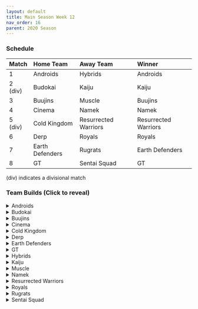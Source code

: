 ```yaml
---
layout: default
title: Main Season Week 12
nav_order: 16
parent: 2020 Season
---
```

### Schedule

|Match          |  Home Team            | Away Team        | Winner          |
| :-------------| :---------------------| :----------------| :---------------|
| 1             | Androids              | Hybrids          | Androids        |
| 2 (div)       | Budokai               | Kaiju            | Kaiju           |
| 3             | Buujins               | Muscle           | Buujins         |
| 4             | Cinema                | Namek            | Namek           |
| 5 (div)       | Cold Kingdom          | Resurrected Warriors |  Resurrected Warriors |
| 6             | Derp                  | Royals           | Royals          |
| 7             | Earth Defenders       | Rugrats          | Earth Defenders | 
| 8             | GT                    | Sentai Squad     | GT              |

(div) indicates a divisional match

### Team Builds (Click to reveal)

<details>
  <summary>Androids</summary>
  <br />
<br />Home Map: Glacier
<br />Music: Boss Ganges
<br />Weekly Bench: Super 17
<br />Boost Store: None

* Android 16
   * Attack +2, Defense -1 (1)
   * Dende's Healing (2)
   * Light Body (1)
   * Master Throw (1)
   * Quick Fast Attack (1)
   * Serious (1)
   * Trunks AI

* Android 19
   * Defense +2 (2)
   * Power of Rage (2)
   * Master Throw (1)
   * Light Body (1)
   * Latent Energy (1)
   * Majin Buu AI

* Android 17
   * Super +2, Ki -1 (1)
   * Launch's Support (2)
   * Indignation (1)
   * Fighting Spirit (1)
   * Quick Fast Attack (1)
   * Savior (1)
   * Chiaotzu AI

* Cell (Perfect Form)
   * Costume 2
   * Attack +1 (1)
   * Eternal Life (4)
   * Serious (1) 
   * Savior (1)
   * Broly's Ring (Limiter)
   * Cell AI


</details>

<details>
  <summary>Budokai</summary>

<br />
<br />Home Map: Planet Namek
<br />Music: Boss Battle Rock
<br />Weekly bench: Early Goku
<br />Boosts: Attack +1 (4z), Ki +1 (4z), Serious (3z)

* Nam (Costume 1)
   * Attack +1 (1)
   * Serious (1)
   * Combo Master (1)
   * Master Throw (1)
   * Light Body (1)
   * Dende's Healing (2)
   * Attack +1 (Boost)
   * Trunks Ai

* Cyborg Tao (Costume 1)
   * Ki +1 (1)
   * Serious (1)
   * Quick Fast Attack (1)
   * Savior (1)
   * Light Body (1)
   * Launch's Support (2)
   * Cell Ai

* End Goku (SSJ) (Costume 2)
   * Super +1 (1)
   * Fighting Spirit (1)
   * Savior (1)
   * Launch's Support (2)
   * Dende's Healing (2)
   * Ki +1 (Boost)
   * Broly's Ring (Limiter)
   * Chiaotzu Ai

* Kid Goku (Costume 1)
   * Attack +2 Defense -1 (1)
   * Fighting Spirit (1)
   * Quick Fast Attack (1)
   * Eternal Life (4)
   * Serious (boost)
   * Trunks AI


</details>

<details>
  <summary>Buujins</summary>
<br />
<br /> Home Map: Supreme Kai's World
<br />Music: Nanshan
<br />Bench: Majin Buu
<br />Boosts: None

* Majuub
   * Attack +1 (1)
   * Latent Energy! (1)
   * Quick Fast Attack (1)
   * Launch's Support (2)
   * Indignation! (1)
   * Light Body (1)
   * Ginyu AI

* Super Buu
   * Attack +2 Defense -1 (1)
   * Serious! (1)
   * Quick Fast Attack (1)
   * Dende's Healing (2)
   * Master Throw (1)
   * Combo Master (1)
   * Trunks AI

* Kid Buu
   * Defense +3 Attack -1 (2)
   * Launch's Support (2)
   * Indignation! (1)
   * Fighting Spirit! (1)
   * Savior (1)
   * Tien AI

* Evil Buu
   * Defense +2 (2)
   * Dende's Healing (2)
   * Latent Energy! (1)
   * Serious! (1)
   * Fighting Spirit! (1)
   * Cell AI


</details>

<details>
  <summary>Cinema</summary>
<br />  
<br />Home Map: Hell
<br />Music: Warlord F
<br />Bench: Garlic Jr
<br />Boosts: Attack +1 (4z)

* Fasha
   * Attack +2 Defense -1 (1)
   * Attack +1 (Boost)
   * Eternal Life (4)
   * Quick Fast Attack (1)
   * Serious! (1)
   * Goku AI

* Zangya
   * Defense +2 (2)
   * Rush Blast 2 (2)
   * Exquisite Skill (1)
   * Savior (1)
   * Latent Energy! (1)
   * Ginyu AI

* Turles
   * Super +2 Ki -1 (2)
   * Dende's Healing (2)
   * Launch's Support (2)
   * Fighting Spirit! (1)
   * Indignation! (1)
   * Tien AI

* Gogeta
   * Ki +2 Super -1 (1)
   * Rush Blast 3 (3)
   * Quick Fast Attack (1)
   * Serious! (1)
   * Savior (1)
   * Frieza AI


</details>

<details>
  <summary>Cold Kingdom </summary>
  <br />
<br />Home Map: Broly's Planet
<br />Music: Paranoia
<br />Bench: Recoome
<br />Boosts: Attack +1(4 Zeni),
              Super +1(4 Zeni),
              Mirage(1 Zeni)

* 3rd Form Freeza - Costume 1
   * Ki +2 Super -1(1)
   * Launches Support(2)
   * Power of Rage(2)
   * Light Body(1)
   * Indignation(1)
   * Attack +1(BOOST)
   * Cell AI 

* Meta Cooler - Costume 1
   * Defense +2(2)
   * Serious(1)
   * Tension Up(2)
   * Dende’s Healing(2)
   * Mirage (BOOST)
   * Trunks AI

* First Form Cooler - Costume 2
   * Ki +1(1) 
   * Indignation (1) 
   * Savior (1) 
   * Launches Support(2)
   * Kibito Secret Art (2)
   * Super +1(BOOST)
   * Limiter(Free)
   * Yajirobe AI

* King Cold
   * Attack +1(1)
   * Eternal Life (4)
   * Serious (1) 
   * Quick Fast Attack (1)
   * Trunks AI


</details>

<details>
  <summary>Derp</summary>
<br />  
<br />Home Map: Penguin Village
<br />Music: War Begins
<br />Bench: Kibito
<br />Boosts: None

* Salza
   * Attack +2 Defense -1 (1)
   * Serious (1)
   * Master Blast (1)
   * Eternal Life (4)
   * Vegeta AI

* Devilman
   * ATK +1 (1)
   * Serious (1)
   * Quick Fast Attacks (1)
   * Power of Rage (2)
   * Light Body (1)
   * Savior (1)
   * Frieza AI

* Gero
   * Ki +2 Super -1 (1)
   * Launch Support (2)
   * High Tension (3)
   * Light Body (1)
   * Gohan AI

* Hercule
   * Super +1 (1)
   * Indignation (1)
   * Fighting Spirit (1)
   * Launch Support (2)
   * Unleash Ki (1)
   * Savior (1)
   * Tien AI


</details>

<details>
  <summary>Earth Defenders</summary>
  <br />
<br />Home Map: Mt. Paozu
<br />Music: Aether
<br />Bench: Mid Goku
<br />Boosts: None

* Yamcha
   * Defense +3 Attack -1 (2)
   * Dragon Power (3)
   * Latent Energy (1)
   * Quick Fast Attack (1)
   * Tien AI

* Krillin
   * Attack +1 (1)
   * Dende's Healing (2)
   * Indomitable Fighting Spirit (2)
   * Serious (1)
   * Quick Fast Attack (1)
   * Trunks AI

* Tien
   * Costume 2
   * Defense +2 (2)
   * Eternal Life (4)
   * Latent Energy! (1)
   * Yajirobe AI

* SSJ1 Mid Vegeta
   * Attack +2 Defense -1 (1)
   * Dende's Healing (2)
   * Fighting Spirit (1)
   * Serious (1) 
   * Power of Rage (2)
   * Limiter (Free) 
   * Trunks AI


</details>

<details>
  <summary>GT</summary>
<br />  
<br />Home Map: Kings Castle
<br />Music: Turbulence
<br />Bench: Pan
<br />Boosts: None

Note: GT forgot to list the starting form for GT Goku

* Syn Shenron (Costume 2)
   * Defense +3/Attack -1 (2)
   * Eternal Life (4)
   * Latent Energy (1)
   * Broly's Ring (Free)
   * AI - Frieza

* SSJ3 GT Goku (Costume 2)
   * Ki +1 (1)
   * Launchs Support (2)
   * Quick Fast Attack (1)
   * Light Body  (1)
   * Fighting Spirit (1)
   * Savior (1)
   * Limiter (Free)
   * AI - Tien

* SSJ4 Vegeta (Costume 2)
   * Attack +2/Defense -1 (1)
   * Serious (1)
   * Rush Blast 3 (3)
   * Dende's Healing (2)
   * Broly's Ring (Free)
   * AI - Yajirobe 

* Super Baby 1 (costume 2)
   * Defense +2 (2)
   * Dende's Healing (2)
   * Dragon Spirit (2)
   * Serious (1)
   * AI - Piccolo


</details>

<details>
  <summary>Hybrids</summary>
<br />  
<br />Home Map: Wastelands
<br />Music: Dragon Castle
<br />Bench: Future Gohan
<br />Boosts: Attack +1 (4 Zeni)

* Sword Trunks (Base)
   * Ki + 2 Super - 1 (1)
   * Launch’s Support (2)
   * Fighting Spirit(1)
   * Indignation(1)
   * Rising Fighting Spirit (1)
   * Master Blast (1)
   * Broly's Ring (free)
   * Frieza AI

* Ultimate Gohan
   * Attack +2 Defense -1 (1)
   * Attack +1 (Boost)
   * Serious (1)
   * Quick Fast Attack (1)
   * Eternal Life (4)
   * Majin Buu Ai

* Kid Gohan
   * Costume 2
   * Defense +3, Attack -1 (2)
   * Latent Energy (1)
   * Serious (1)
   * Quick Fast Attack (1)
   * Dendes Healing (2)
   * Trunks AI

* Teen Gohan (SSJ)
   * Costume 3
   * Super +2, Ki-1 (1)
   * Indignation (1)
   * Fighting Spirit (1)
   * Launch’s Support (2)
   * Dende's Healing (2)
   * Chiaotzu Ai


</details>

<details>
  <summary>Kaiju</summary>
<br />  
<br />Home Map: Rocky Area
<br />Music: Crongus
<br />Bench: Scouter Vegeta
<br />Boosts: Fighting spirit (3 zeni), Indignation (3 zeni)

* Raditz
   * Costume 2
   * Attack+1 (1)
   * Serious (1)
   * Latent Energy (1)
   * Quick fast attack (1)
   * Combo Master (1)
   * Power of rage (2)
   * Cell Ai

* Bardock
   * Attack +2 Defense -1 (1)
   * Fighting Spirit (Boost)
   * Serious (1)
   * Quick Fast Attack (1)
   * Combo Master (1)
   * Latent Energy (1)
   * Dende's Healing (2)
   * Majin Buu Ai

* Nappa 
   * Costume 2 (This is a must)
   * Defense +3 Attack -1 (2)
   * Fighting spirit (1)
   * Savior (1)
   * Indignation (1)
   * Dende's Healing (2)
   * Yajirobe Ai

* King Vegeta
   * Defense+2 (2)
   * Indignation (Boost)
   * Savior (1)
   * Eternal Life (4)
   * Yajiobe Ai


</details>

<details>
  <summary>Muscle</summary>
<br />  
<br />Home Map: Muscle Tower
<br />Music: Epic Boss Fight
<br />Bench: Android 13
<br />Boosts: None

* SSJ Broly
   * Attack +2 Def -1 (1)
   * Serious (1)
   * Quick Fast Attack (1)
   * Light Body (1)
   * Dende's Healing (2)
   * Latent Energy (1)
   * Goku AI

* Bojack
   * Ki +2 Sup -1 (1)
   * Kibito Secret Art (2)
   * Light Body (1)
   * Launch's Support (2)
   * Savior (1)
   * Frieza AI

* SSJ Trunks
   * Super +2 Ki-1 (1)
   * Indignation (1)
   * Launch's Support (2)
   * Fighting Spirit  (1)
   * Savior (1)
   * Quick fast attack (1)
   * Goku AI

* Roshi
   * Ki+1 (1)
   * Dragon Spirit (2)
   * Kibito Secret Art (2)
   * Fighting Spirit (1)
   * Indignation (1)
   * Ginyu AI


</details>

<details>
  <summary>Namek</summary>
<br />  
<br />Home Map: Kami's Lookout
<br />Music: Fight me if you can
<br />Bench: Late Piccolo
<br />Boosts: None

* Tambourine
   * Attack+1 (1)
   * Dende's Healing (2)
   * Serious (1)
   * Quick Fast Attack (1)
   * Light Body (1)
   * Combo Master (1)
   * Trunks ai

* King Piccolo
   * Defense+2 (2)
   * Power of Rage (2)
   * Latent Energy (1)
   * Fighting Spirit (1)
   * Savior (1)
   * Tien ai

* Nail
   * Defense+3, Attack-1 (2)
   * Eternal LIfe (4)
   * Fighting Spirit (1)
   * Chiaotzu ai

* Nuova
   * Super+1 (1)
   * Dende's Healing (2)
   * Launch's Support (2)
   * Indignation (1)
   * Light Body (1)
   * Tien ai


</details>

<details>
  <summary>Resurrected Warriors</summary>
<br />  
<br />Home Map: Desert
<br />Music: Action Fight
<br />Bench: Videl
<br />Boosts: Rising Fighting Spirit (1),
              Super +1 (4)

* End Vegeta (Ssj)
   * Costume 1
   * Attack +1 (1)
   * Launchs Support (2)
   * Serious (1)
   * Quick Fast Attack (1)
   * Fighting Spirit (1)
   * Light Body (1)
   * Rising Fighting Spirit (Boost)
   * Chiaotzu Ai

* Eighter
   * Costume 1
   * Defense +3 Attack -1 (2)
   * Hi Tension (3)
   * Light Body (1)
   * Indignation (1)
   * Cell AI

* Early Piccolo
   * Costume 2
   * Ki +1 (1)
   * Eternal Life (4) 
   * Savior (1)
   * Fighting Spirit (1)
   * Super +1 (boost)
   * Chiaotzu AI

* Android 18
   * Costume 3
   * Super +2 ki down 1 (1)
   * Hi Tension (3)
   * Kibitos Secret Art (2)
   * Savior (1)
   * Yajirobe Ai


</details>


<details>
  <summary>Royals</summary>
<br />  
<br />Home Map: Hyperbolic Time Chamber
<br />Music: Thunder
<br />Bench: Majin Vegeta
<br />Boosts: None

* Dabura
   * Ki +2 Super -1 (1)
   * Master Blast (1)
   * Serious (1)
   * Quick-Fast Attack (1)
   * Indignation (1)
   * Launch's Support (2)
   * Default ai

* Mecha Freeza
   * Defense +3 Attack -1 (2)
   * Dende's Healing (2)
   * Kibito's Secret Art (2)
   * Savior (1)
   * Vegeta Ai

* Pilaf (Costume 2)
   * Defense +2 ATK -1 (1)
   * Dragon Power (3)
   * Dendes Healing (2)
   * Savior (1)
   * Brolys Ring (limiter)
   * Ginyu Ai 

* Slug
   * Ki +1 (1)
   * Indignation (1)
   * Fighting Spirit (1)
   * Eternal Life (4)
   * Tien ai


</details>

<details>
  <summary>Rugrats</summary>
<br />  
<br />Home Map: City Ruins
<br />Music: Nanga-F
<br />Bench: Kid Trunks
<br />Boosts: None

* Cell Jr
   * Ki +2 Super -1 (1)
   * Eternal Life (4)
   * Quick Charge (1)
   * Indignation (1) 
   * Krillin AI

* SSJ Goten (costume 1)
   * Attack +1 (1)
   * Indignation (1)
   * Dende's Healing (2)
   * Fighting Spirit (1)
   * Kibito's Secret Arts (2)
   * Chaiotzu AI

* Saibaman (costume 1)
   * Defense +2 Attack -1 (1)
   * Latent Energy (1)
   * Unleash Ki (1)
   * Serious (1)
   * Hatred of Saiyans (1)
   * Quick Fast Attack (1)
   * Exquisite Skill (1)
   * Ginyu AI

* Arale (costume 2)
   * Attack +2 Defense -1 (1)
   * Latent Energy (1)
   * Serious (1)
   * Savior (1) 
   * Unleash Ki (1)
   * Launch's Support (2)
   * Yajirobe AI


</details>

<details>
  <summary>Sentai Squad</summary>
<br />  
<br />Home Map: Frieza's Ship
<br />Music: Hurricane
<br />Bench: Captain Ginyu
<br />Boosts: None

* Burter
   * [Costume 1]
   * Attack +1 (1)
   * Eternal Life (4)
   * Power of Rage (2)
   * Default AI

* Saiyaman
   * [Costume 2]
   * Ki +1 (1)
   * Dragon Power (3)
   * Savior (1)
   * Fighting Spirit! (1)
   * Light Body (1)
   * Ginyu AI

* Jeice
   * [Costume 1]
   * Super +2 Ki -1 (1)
   * Power of Rage (2)
   * Kibito's Secret Art (2)
   * Light Body (1)
   * Savior (1)
   * Yajirobe AI

* Saiyawoman
   * [Costume 2]
   * Defense +2 (2)
   * Dragon Power (3)
   * Launch's Support (2)
   * Cell AI


</details>